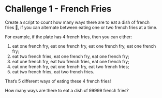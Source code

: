 # Challenge 1 - French Fries

Create a script to count how many ways there are to eat a dish of french fries 🍟, if you can alternate between eating one or two french fries at a time.

For example, if the plate has 4 french fries, then you can either:

1. eat one french fry, eat one french fry, eat one french fry, eat one french fry;
2. eat two french fries, eat one french fry, eat one french fry;
3. eat one french fry, eat two french fries, eat one french fry;
4. eat one french fry, eat one french fry, eat two french fries;
5. eat two french fries, eat two french fries.

That’s 5 different ways of eating these 4 french fries!

How many ways are there to eat a dish of 99999 french fries?
